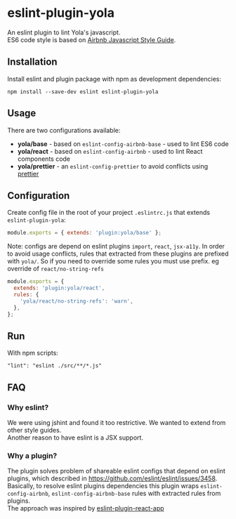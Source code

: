 # eslint-plugin-yola

An eslint plugin to lint Yola's javascript.  
ES6 code style is based on [Airbnb Javascript Style Guide](https://github.com/airbnb/javascript).

## Installation

Install eslint and plugin package with npm as development dependencies:

```
npm install --save-dev eslint eslint-plugin-yola
```

## Usage

There are two configurations available:

- **yola/base** - based on `eslint-config-airbnb-base` - used to lint ES6 code
- **yola/react** - based on `eslint-config-airbnb` - used to lint React components code
- **yola/prettier** - an `eslint-config-prettier` to avoid conflicts using [prettier](https://github.com/prettier/prettier)

## Configuration

Create config file in the root of your project `.eslintrc.js` that extends `eslint-plugin-yola`:

```javascript
module.exports = { extends: 'plugin:yola/base' };
```

Note: configs are depend on eslint plugins `import`, `react`, `jsx-a11y`. In order to avoid usage conflicts, rules that extracted from these plugins are prefixed with `yola/`. So if you need to override some rules you must use prefix. eg override of `react/no-string-refs`

```javascript
module.exports = {
  extends: 'plugin:yola/react',
  rules: {
    'yola/react/no-string-refs': 'warn',
  },
};
```

## Run

With npm scripts:

```
"lint": "eslint ./src/**/*.js"
```

## FAQ

### Why eslint?

We were using jshint and found it too restrictive. We wanted to extend from other style guides.  
Another reason to have eslint is a JSX support.

### Why a plugin?

The plugin solves problem of shareable eslint configs that depend on eslint plugins, which described in https://github.com/eslint/eslint/issues/3458.  
Basically, to resolve eslint plugins dependencies this plugin wraps `eslint-config-airbnb`, `eslint-config-airbnb-base` rules with extracted rules from plugins.  
The approach was inspired by [eslint-plugin-react-app](https://github.com/mmazzarolo/eslint-plugin-react-app/)
